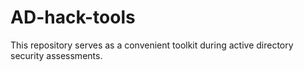 # AD-hack-tools
This repository serves as a convenient toolkit during active directory security assessments.
